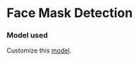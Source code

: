 # Face Mask Detection

### Model used

Customize this [model](https://www.tensorflow.org/lite/tutorials/model_maker_image_classification).
